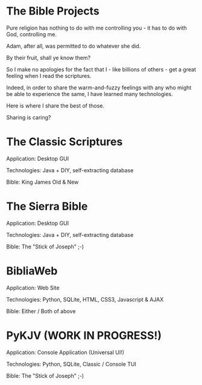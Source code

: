 # The Bible Projects

Pure religion has nothing to do with me controlling you - it has to do with God, controlling me. 

Adam, after all, was permitted to do whatever she did.

By their fruit, shall ye know them?

So I make no apologies for the fact that I - like billions of others - get a great feeling when I read the scriptures. 

Indeed, in order to share the warm-and-fuzzy feelings with any who might be able to experience the same, I have learned many technologies. 

Here is where I share the best of those.

Sharing is caring?

# The Classic Scriptures
Application: Desktop GUI

Technologies: Java + DIY, self-extracting database

Bible: King James Old & New

# The Sierra Bible
Application: Desktop GUI

Technologies: Java + DIY, self-extracting database

Bible: The "Stick of Joseph"  ;-)

# BibliaWeb
Application: Web Site

Technologies: Python, SQLite, HTML, CSS3, Javascript & AJAX

Bible: Either / Both of above

# PyKJV (WORK IN PROGRESS!)
Application: Console Application (Universal UI!)

Technologies: Python, SQLite, Classic / Console TUI

Bible: The "Stick of Joseph" ;-)


